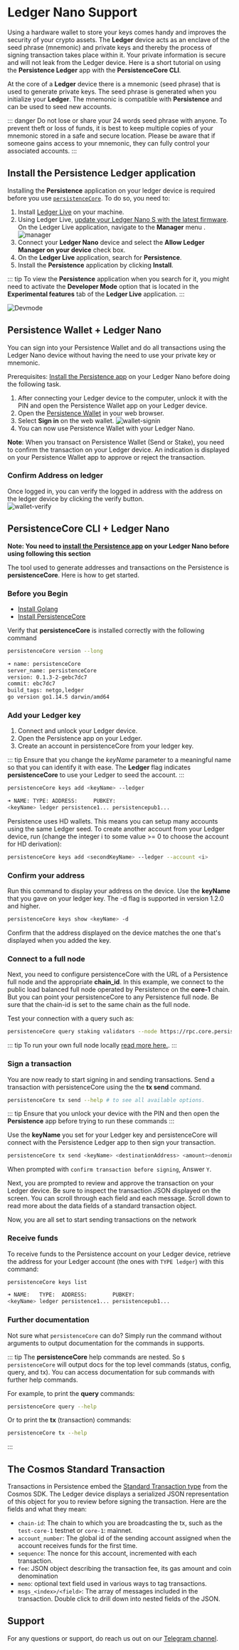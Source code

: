 # Ledger Nano Support

Using a hardware wallet to store your keys comes handy and improves the security of your crypto assets. The **Ledger** device acts as an enclave of the seed phrase (mnemonic) and private keys and thereby the process of signing transaction takes place within it. Your private information is secure and will not leak from the Ledger device. Here is a short tutorial on using the **Persistence Ledger** app with the **PersistenceCore CLI**.    

At the core of a **Ledger** device there is a mnemonic (seed phrase) that is used to generate private keys. The seed phrase is generated when you initialize your **Ledger**. The mnemonic is compatible with **Persistence** and can be used to seed new accounts.

::: danger
Do not lose or share your 24 words seed phrase with anyone. To prevent theft or loss of funds, it is best to keep multiple copies of your mnemonic stored in a safe and secure location. Please be aware that if someone gains access to your mnemonic, they can fully control your associated accounts.
:::

## Install the Persistence Ledger application

Installing the **Persistence** application on your ledger device is required before you use [`persistenceCore`](#persistencecore-cli-+-ledger-nano). To do so, you need to:

1. Install [Ledger Live](https://shop.ledger.com/pages/ledger-live) on your machine.
2. Using Ledger Live, [update your Ledger Nano S with the latest firmware](https://support.ledger.com/hc/en-us/articles/360002731113-Update-device-firmware). On the Ledger Live application, navigate to the **Manager** menu .
   ![manager](../images/ledger-tuto-manager.png)
4. Connect your **Ledger Nano** device and select the **Allow Ledger Manager on your device** check box.
5. On the **Ledger Live** application, search for **Persistence**.
6. Install the **Persistence** application by clicking **Install**.

::: tip
To view the **Persistence** application when you search for it, you might need to activate the **Developer Mode** option that is located in the **Experimental features** tab of the **Ledger Live** application.
:::

![Devmode](../images/ledger-tuto-dev-mode.png)

## Persistence Wallet + Ledger Nano
    
You can sign into your Persistence Wallet and do all transactions using the Ledger Nano device without having the need to use your private key or mnemonic.

Prerequisites: [Install the Persistence app](#install-the-persistence-ledger-application) on your Ledger Nano before doing the following task.    
1. After connecting your Ledger device to the computer, unlock it with the PIN and open the Persistence Wallet app on your Ledger device.    
2. Open the [Persistence Wallet](https://wallet.persistence.one/) in your web browser.    
3. Select **Sign in** on the web wallet.
   ![wallet-signin](../images/ledger-tuto-wallet-signin.png)
4. You can now use Persistence Wallet with your Ledger Nano.   

**Note**: When you transact on Persistence Wallet (Send or Stake), you need to confirm the transaction on your Ledger device. An indication is displayed on your Persistence Wallet app to approve or reject the transaction.

### Confirm Address on ledger
Once logged in, you can verify the logged in address with the address on the ledger device by clicking the verify button.   
   ![wallet-verify](../images/ledger-tuto-wallet-verify.png)

## PersistenceCore CLI + Ledger Nano

**Note: You need to [install the Persistence app](#install-the-persistence-ledger-application) on your Ledger Nano before using following this section**

The tool used to generate addresses and transactions on the Persistence is **persistenceCore**. Here is how to get started.   

### Before you Begin

- [Install Golang](https://golang.org/doc/install)
- [Install PersistenceCore](https://github.com/persistenceOne/persistenceCore#installation-steps)

Verify that **persistenceCore** is installed correctly with the following command

```bash
persistenceCore version --long

➜ name: persistenceCore
server_name: persistenceCore
version: 0.1.3-2-gebc7dc7
commit: ebc7dc7
build_tags: netgo,ledger
go version go1.14.5 darwin/amd64
```

### Add your Ledger key

1. Connect and unlock your Ledger device.
2. Open the Persistence app on your Ledger.
3. Create an account in persistenceCore from your ledger key.

::: tip
Ensure that you change the _keyName_ parameter to a meaningful name so that you can identify it with ease. The **Ledger** flag indicates **persistenceCore** to use your Ledger to seed the account.
   :::

```bash
persistenceCore keys add <keyName> --ledger

➜ NAME: TYPE: ADDRESS:     PUBKEY:
<keyName> ledger persistence1... persistencepub1...
```

Persistence uses HD wallets. This means you can setup many accounts using the same Ledger seed. To create another account from your Ledger device, run (change the integer i to some value >= 0 to choose the account for HD derivation):

```bash
persistenceCore keys add <secondKeyName> --ledger --account <i>
```

### Confirm your address

Run this command to display your address on the device. Use the **keyName** that you gave on your ledger key. The -d flag is supported in version 1.2.0 and higher.

```bash
persistenceCore keys show <keyName> -d
```

Confirm that the address displayed on the device matches the one that's displayed when you added the key.

### Connect to a full node

Next, you need to configure persistenceCore with the URL of a Persistence full node and the appropriate **chain_id**. In this example, we connect to the public load balanced full node operated by Persistence on the **core-1** chain. But you can point your persistenceCore to any Persistence full node. Be sure that the chain-id is set to the same chain as the full node.

Test your connection with a query such as:

``` bash
persistenceCore query staking validators --node https://rpc.core.persistence.one:443 --chain-id core-1
```

::: tip
To run your own full node locally [read more here.](https://github.com/persistenceOne/persistenceCore#initialize-a-new-chain-and-start-node).
:::

### Sign a transaction

You are now ready to start signing in and sending transactions. Send a transaction with persistenceCore using the the **tx send** command.

``` bash
persistenceCore tx send --help # to see all available options.
```

::: tip
Ensure that you unlock your device with the PIN and then open the **Persistence** app before trying to run these commands
:::

Use the **keyName** you set for your Ledger key and persistenceCore will connect with the Persistence Ledger app to then sign your transaction.

```bash
persistenceCore tx send <keyName> <destinationAddress> <amount><denomination> --node https://rpc.core.persistence.one:443 --chain-id core-1
```

When prompted with `confirm transaction before signing`, Answer `Y`.

Next, you are prompted to review and approve the transaction on your Ledger device. Be sure to inspect the transaction JSON displayed on the screen. You can scroll through each field and each message. Scroll down to read more about the data fields of a standard transaction object.

Now, you are all set to start sending transactions on the network

### Receive funds

To receive funds to the Persistence account on your Ledger device, retrieve the address for your Ledger account (the ones with `TYPE ledger`) with this command:

```bash
persistenceCore keys list

➜ NAME:   TYPE:  ADDRESS:        PUBKEY:
<keyName> ledger persistence1... persistencepub1...
```

### Further documentation

Not sure what `persistenceCore` can do? Simply run the command without arguments to output documentation for the commands in supports.

::: tip
The **persistenceCore** help commands are nested. So `$ persistenceCore` will output docs for the top level commands (status, config, query, and tx). You can access documentation for sub commands with further help commands.

For example, to print the **query** commands:

```bash
persistenceCore query --help
```

Or to print the **tx** (transaction) commands:

```bash
persistenceCore tx --help
```
:::

## The Cosmos Standard Transaction

Transactions in Persistence embed the [Standard Transaction type](https://godoc.org/github.com/cosmos/cosmos-sdk/x/auth#StdTx) from the Cosmos SDK. The Ledger device displays a serialized JSON representation of this object for you to review before signing the transaction. Here are the fields and what they mean:

- `chain-id`: The chain to which you are broadcasting the tx, such as the `test-core-1` testnet or `core-1`: mainnet.
- `account_number`: The global id of the sending account assigned when the account receives funds for the first time.
- `sequence`: The nonce for this account, incremented with each transaction.
- `fee`: JSON object describing the transaction fee, its gas amount and coin denomination
- `memo`: optional text field used in various ways to tag transactions.
- `msgs_<index>/<field>`: The array of messages included in the transaction. Double click to drill down into nested fields of the JSON.

## Support

For any questions or support, do reach us out on our [Telegram channel](https://t.me/PersistenceOneChat).
